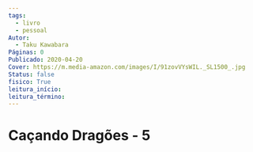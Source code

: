 ```yaml
---
tags:
  - livro
  - pessoal
Autor:
  - Taku Kawabara
Páginas: 0
Publicado: 2020-04-20
Cover: https://m.media-amazon.com/images/I/91zovVYsWIL._SL1500_.jpg
Status: false
fisico: True
leitura_início:
leitura_término:
---
```

# Caçando Dragões - 5